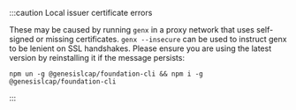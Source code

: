 :::caution Local issuer certificate errors

These may be caused by running `genx` in a proxy network that uses self-signed or missing certificates.
`genx --insecure` can be used to instruct genx to be lenient on SSL handshakes. Please
ensure you are using the latest version by reinstalling it if the message persists:

`npm un -g @genesislcap/foundation-cli && npm i -g @genesislcap/foundation-cli`

:::